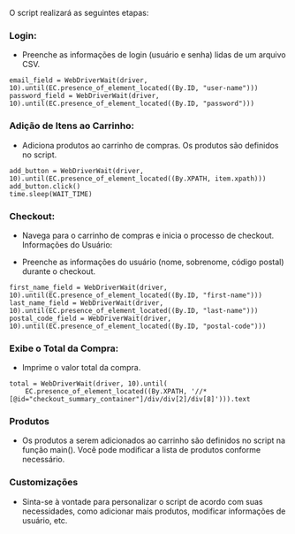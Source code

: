 O script realizará as seguintes etapas:

### Login:

* Preenche as informações de login (usuário e senha) lidas de um arquivo CSV.
```
email_field = WebDriverWait(driver, 10).until(EC.presence_of_element_located((By.ID, "user-name")))
password_field = WebDriverWait(driver, 10).until(EC.presence_of_element_located((By.ID, "password")))
```
### Adição de Itens ao Carrinho:

* Adiciona produtos ao carrinho de compras. Os produtos são definidos no script.

```
add_button = WebDriverWait(driver, 10).until(EC.presence_of_element_located((By.XPATH, item.xpath)))
add_button.click()
time.sleep(WAIT_TIME)
```

### Checkout:

* Navega para o carrinho de compras e inicia o processo de checkout.
Informações do Usuário:

* Preenche as informações do usuário (nome, sobrenome, código postal) durante o checkout.

```
first_name_field = WebDriverWait(driver, 10).until(EC.presence_of_element_located((By.ID, "first-name")))
last_name_field = WebDriverWait(driver, 10).until(EC.presence_of_element_located((By.ID, "last-name")))
postal_code_field = WebDriverWait(driver, 10).until(EC.presence_of_element_located((By.ID, "postal-code")))
```

### Exibe o Total da Compra:

* Imprime o valor total da compra.

```
total = WebDriverWait(driver, 10).until(
    EC.presence_of_element_located((By.XPATH, '//*[@id="checkout_summary_container"]/div/div[2]/div[8]'))).text
```

### Produtos
* Os produtos a serem adicionados ao carrinho são definidos no script na função main(). Você pode modificar a lista de produtos conforme necessário.

### Customizações
* Sinta-se à vontade para personalizar o script de acordo com suas necessidades, como adicionar mais produtos, modificar informações de usuário, etc.
